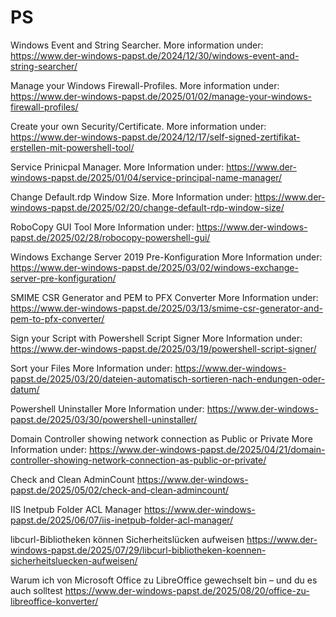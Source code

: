# PS
Windows Event and String Searcher.
More information under: https://www.der-windows-papst.de/2024/12/30/windows-event-and-string-searcher/

Manage your Windows Firewall-Profiles.
More information under: https://www.der-windows-papst.de/2025/01/02/manage-your-windows-firewall-profiles/

Create your own Security/Certificate.
More information under: https://www.der-windows-papst.de/2024/12/17/self-signed-zertifikat-erstellen-mit-powershell-tool/

Service Prinicpal Manager.
More Information under: https://www.der-windows-papst.de/2025/01/04/service-principal-name-manager/

Change Default.rdp Window Size.
More Information under: https://www.der-windows-papst.de/2025/02/20/change-default-rdp-window-size/

RoboCopy GUI Tool
More Information under: https://www.der-windows-papst.de/2025/02/28/robocopy-powershell-gui/

Windows Exchange Server 2019 Pre-Konfiguration
More Information under: https://www.der-windows-papst.de/2025/03/02/windows-exchange-server-pre-konfiguration/

SMIME CSR Generator and PEM to PFX Converter
More Information under: https://www.der-windows-papst.de/2025/03/13/smime-csr-generator-and-pem-to-pfx-converter/

Sign your Script with Powershell Script Signer
More Information under: https://www.der-windows-papst.de/2025/03/19/powershell-script-signer/

Sort your Files
More Information under: https://www.der-windows-papst.de/2025/03/20/dateien-automatisch-sortieren-nach-endungen-oder-datum/

Powershell Uninstaller
More Information under: https://www.der-windows-papst.de/2025/03/30/powershell-uninstaller/

Domain Controller showing network connection as Public or Private
More Information under: https://www.der-windows-papst.de/2025/04/21/domain-controller-showing-network-connection-as-public-or-private/

Check and Clean AdminCount
https://www.der-windows-papst.de/2025/05/02/check-and-clean-admincount/

IIS Inetpub Folder ACL Manager
https://www.der-windows-papst.de/2025/06/07/iis-inetpub-folder-acl-manager/

libcurl-Bibliotheken können Sicherheitslücken aufweisen
https://www.der-windows-papst.de/2025/07/29/libcurl-bibliotheken-koennen-sicherheitsluecken-aufweisen/

Warum ich von Microsoft Office zu LibreOffice gewechselt bin – und du es auch solltest
https://www.der-windows-papst.de/2025/08/20/office-zu-libreoffice-konverter/
